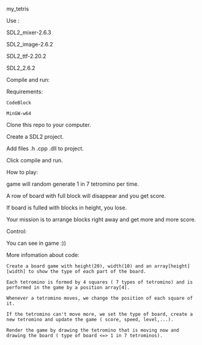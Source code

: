  my_tetris  
 
Use :  

  SDL2_mixer-2.6.3  
  
  SDL2_image-2.6.2  
  
  SDL2_ttf-2.20.2  
  
  SDL2_2.6.2  
  
Compile and run:  

  Requirements:  
  
    CodeBlock  
    
    MinGW-w64  
    
  Clone this repo to your computer.  
  
  Create a SDL2 project.  
  
  Add files .h .cpp .dll to project.  
  
  Click compile and run.  
  
How to play:  

  game will random generate 1 in 7 tetromino per time.   
  
  A row of board with full block will disappear and you get score.  
  
  If board is fulled with blocks in height, you lose.  
  
  Your mission is to arrange blocks right away and get more and more score.  
  
Control:  

  You can see in game :))  
  
More infomation about code:  

    Create a board game with height(20), width(10) and an array[height][width] to show the type of each part of the board.  

    Each tetromino is formed by 4 squares ( 7 types of tetromino) and is performed in the game by a position array[4].  

    Whenever a tetromino moves, we change the position of each square of it.  

    If the tetromino can't move more, we set the type of board, create a new tetromino and update the game ( score, speed, level,...).  

    Render the game by drawing the tetromino that is moving now and drawing the board ( type of board <=> 1 in 7 tetrominos).    
    
    
    
    
  
  
